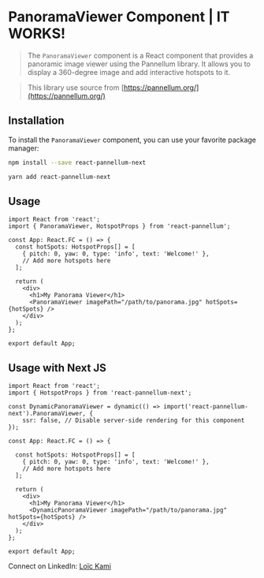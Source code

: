 # PanoramaViewer Component | IT WORKS!

> The `PanoramaViewer` component is a React component that provides a panoramic image viewer using the Pannellum library. It allows you to display a 360-degree image and add interactive hotspots to it.

> This library use source from [https://pannellum.org/](https://pannellum.org/)

## Installation

To install the `PanoramaViewer` component, you can use your favorite package manager:

```bash
npm install --save react-pannellum-next
```

```bash
yarn add react-pannellum-next
```


## Usage 

```tsx
import React from 'react';
import { PanoramaViewer, HotspotProps } from 'react-pannellum';

const App: React.FC = () => {
  const hotSpots: HotspotProps[] = [
    { pitch: 0, yaw: 0, type: 'info', text: 'Welcome!' },
    // Add more hotspots here
  ];

  return (
    <div>
      <h1>My Panorama Viewer</h1>
      <PanoramaViewer imagePath="/path/to/panorama.jpg" hotSpots={hotSpots} />
    </div>
  );
};

export default App;

```

## Usage with Next JS

```tsx
import React from 'react';
import { HotspotProps } from 'react-pannellum-next';

const DynamicPanoramaViewer = dynamic(() => import('react-pannellum-next').PanoramaViewer, {
    ssr: false, // Disable server-side rendering for this component
});

const App: React.FC = () => {

  const hotSpots: HotspotProps[] = [
    { pitch: 0, yaw: 0, type: 'info', text: 'Welcome!' },
    // Add more hotspots here
  ];

  return (
    <div>
      <h1>My Panorama Viewer</h1>
      <DynamicPanoramaViewer imagePath="/path/to/panorama.jpg" hotSpots={hotSpots} />
    </div>
  );
};

export default App;

```

Connect on LinkedIn: [Loïc Kami](https://www.linkedin.com/in/lo%C3%AFc-kami-78a855265/)